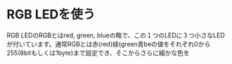 # RGB LEDを使う
RGB LEDのRGBとはred, green, blueの略で、この１つのLEDに３つ小さなLEDが付いています。通常RGBとは赤(red)緑(green青beの値をそれぞれ0から255(8bitもしくは1byte)まで設定でき、そこからさらに細かな色を

